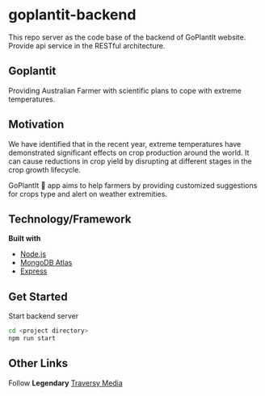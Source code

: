 # goplantit-backend

This repo server as the code base of the backend of GoPlantIt website. Provide api service in the RESTful architecture.

## Goplantit

Providing Australian Farmer with scientific plans to cope with extreme temperatures.

## Motivation

We have identified that in the recent year, extreme temperatures have demonstrated significant effects on crop production around the world. It can cause reductions in crop yield by disrupting at different stages in the crop growth lifecycle.

GoPlantIt 🌿 app aims to help farmers by providing customized suggestions for crops type and alert on weather extremities.



## Technology/Framework

**Built with**

- [Node.js](https://nodejs.org/en/)
- [MongoDB Atlas](https://www.mongodb.com/cloud/atlas)
- [Express](https://expressjs.com/)

## Get Started

Start backend server

```bash
cd <project directory>
npm run start
```

## Other Links

Follow **Legendary** [Traversy Media](https://www.youtube.com/user/TechGuyWeb)
